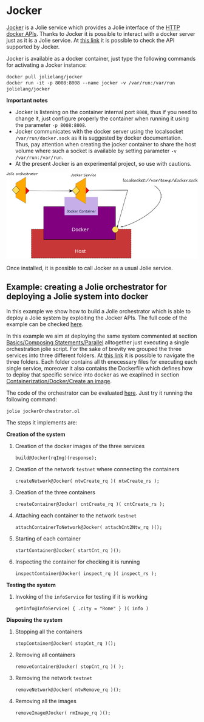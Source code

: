 # Jocker

[Jocker](https://github.com/jolie/jocker) is a Jolie service which provides a Jolie interface of the [HTTP docker APIs](https://docs.docker.com/engine/api/v1.29/). Thanks to Jocker it is possible to interact with a docker server just as it is a Jolie service. At [this link](https://github.com/jolie/jocker/blob/master/InterfaceAPI.iol) it is possible to check the API supported by Jocker.

Jocker is available as a docker container, just type the following commands for activating a Jocker instance:

```text
docker pull jolielang/jocker
docker run -it -p 8008:8008 --name jocker -v /var/run:/var/run jolielang/jocker
```

**Important notes**

* Jocker is listening on the container internal port `8008`, thus if you need to change it, just configure properly the container when running it using the parameter `-p 8008:8008`.
* Jocker communicates with the docker server using the localsocket `/var/run/docker.sock` as it is suggested by docker documentation. Thus, pay attention when creating the jocker container to share the host volume where such a socket is available by setting parameter `-v /var/run:/var/run`.
* At the present Jocker is an experimental project, so use with cautions.

![](../../../.gitbook/assets/jocker.png)

Once installed, it is possible to call Jocker as a usual Jolie service.

## Example: creating a Jolie orchestrator for deploying a Jolie system into docker

In this example we show how to build a Jolie orchestrator which is able to deploy a Jolie system by exploiting the Jocker APIs. The full code of the example can be checked [here](https://github.com/jolie/examples/tree/master/06_containers/05_jocker).

In this example we aim at deploying the same system commented at section [Basics/Composing Statements/Parallel](https://jolielang.gitbook.io/docs/basics/composing_statements#parallel) alltogether just executing a single orchestration jolie script. For the sake of brevity we grouped the three services into three different folders. At [this link](https://github.com/jolie/examples/tree/master/06_containers/05_jocker/services) it is possible to navigate the three folders. Each folder contains all th enecessary files for executing each single service, moreover it also contains the Dockerfile which defines how to deploy that specific service into docker as we exaplined in section [Containerization/Docker/Create an image](https://jolielang.gitbook.io/docs/containerization/docker#creating-a-docker-image).

The code of the orchestrator can be evaluated [here](https://github.com/jolie/examples/blob/master/06_containers/05_jocker/jockerOrchestrator.ol). Just try it running the following command:

```text
jolie jockerOrchestrator.ol
```

The steps it implements are:

**Creation of the system**

1. Creation of the docker images of the three services

   ```text
   build@Jocker(rqImg)(response);
   ```

2. Creation of the network `testnet` where connecting the containers 

   ```text
   createNetwork@Jocker( ntwCreate_rq )( ntwCreate_rs );
   ```

3. Creation of the three containers

   ```text
   createContainer@Jocker( cntCreate_rq )( cntCreate_rs );
   ```

4. Attaching each container to the network `testnet`

   ```text
   attachContainerToNetwork@Jocker( attachCnt2Ntw_rq )();
   ```

5. Starting of each container

   ```text
   startContainer@Jocker( startCnt_rq )();
   ```

6. Inspecting the container for checking it is running

   ```text
   inspectContainer@Jocker( inspect_rq )( inspect_rs );
   ```

**Testing the system**

1. Invoking of the `infoService` for testing if it is working

   ```text
   getInfo@InfoService( { .city = "Rome" } )( info )
   ```

**Disposing the system**

1. Stopping all the containers

   ```text
   stopContainer@Jocker( stopCnt_rq )();
   ```

2. Removing all containers

   ```text
   removeContainer@Jocker( stopCnt_rq )( );
   ```

3. Removing the network `testnet`

   ```text
   removeNetwork@Jocker( ntwRemove_rq )();
   ```

4. Removing all the images

   ```text
   removeImage@Jocker( rmImage_rq )();
   ```


